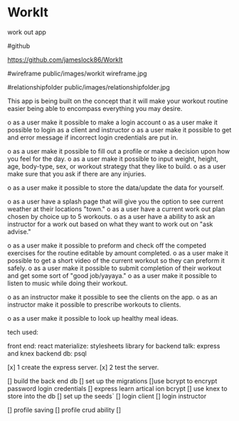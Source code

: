 # WorkIt
work out app

#github


https://github.com/jameslock86/WorkIt

#wireframe
public/images/workit wireframe.jpg

#relationshipfolder
public/images/relationshipfolder.jpg

This app is being built on the concept that it will make your workout routine easier being able to encompass everything you may desire.



o 	as a user make it possible to make a login account
o 	as a user make it possible to login as a client and instructor
o 	as a user make it possible to get and error message if 		 	  incorrect login credentials are put in.



o	  as a user make it possible to fill out a profile or make a decision upon how you feel for the day.
o 	as a user make it possible to input weight, height, age, body-type, sex, or workout strategy that they like to build.
o  	as a user make sure that you ask if there are any injuries.

o	  as a user make it possible to store the data/update the data for yourself.



o 	as a user have a splash page that will give you the option to see current weather at their locations "town."
o  	as a user have a current work out plan chosen by choice up to 5 workouts.
o 	as a user have a ability to ask an instructor for a work out based on what they want to work out on "ask advise."



o 	as a user make it possible to preform and check off the competed exercises for the routine editable by amount completed.
o 	as a user make it possible to get a short video of the current workout so they can preform it safely.
o 	as a user make it possible to submit completion of their workout and get some sort of "good job/yayaya."
o  	as a user make it possible to listen to music while doing their workout.



o 	as an instructor make it possible to see the clients on the app.
o 	as an instructor make it possible to prescribe workouts to clients.



o 	as a user make it possible to look up healthy meal ideas.  



tech used:


front end: react
materialize: stylesheets
library for backend talk: express and knex
backend db: psql




[x] 1 create the express server.
[x] 2 test the server.


[] build the back end db
[] set up the migrations
[]use bcrypt to encrypt password login credentials
[] express learn artical ion bcrypt 
[] use knex to store into the db
[] set up the seeds`
[] login client
[] login instructor


[] profile saving
[] profile crud ability
[]
